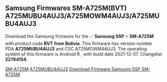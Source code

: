 <h2>Samsung Firmwares SM-A725M(BVT) A725MUBU4AUJ3/A725MOWM4AUJ3/A725MUBU4AUJ3</h2>
Download the Samsung firmware for the ✅ <strong>Samsung SSP </strong> ⭐ <strong>SM-A725M</strong> with product code <strong>BVT</strong> <strong> from Bolivia</strong>. This firmware has version number PDA <strong>A725MUBU4AUJ3</strong> and CSC A725MOWM4AUJ3. The operating system of this firmware is Android R , with build date 2021-12-07. Changelist <strong>22764154</strong>.


[SM-A725M](https://samfirm.shop/samsung/model/SM-A725M)
[A725MUBU4AUJ3](https://samfirm.shop/samsung/pda/A725MUBU4AUJ3)
[Download Firmware Samsung SSP SM-A725M](https://samfirm.shop/samsung/firmware/481123)
